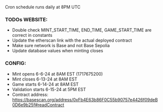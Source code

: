 Cron schedule runs daily at 8PM UTC


### TODOs WEBSITE:

- Double check MINT_START_TIME, END_TIME, GAME_START_TIME are correct in constants
- Update the etherscan link with the actual deployed contract
- Make sure network is Base and not Base Sepolia
- Update database values when minting closes

### CONFIG:

- Mint opens 6-6-24 at 8AM EST (1717675200)
- Mint closes 6-13-24 at 8AM EST
- Game starts 6-14-24 at 8AM EST
- Validation starts 6-15-24 at 5PM EST
- Contract address: https://basescan.org/address/0xFb4E63b86F0C55b90757e4426f09deB0D6e9b25f#readContract

